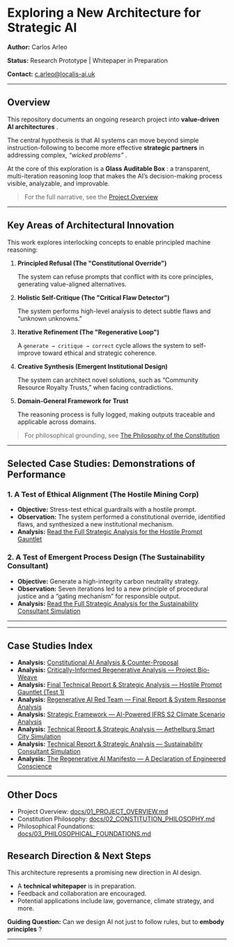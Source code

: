 # Exploring a New Architecture for Strategic AI

**Author:** Carlos Arleo

**Status:** Research Prototype | Whitepaper in Preparation

**Contact:** [c.arleo@localis-ai.uk](mailto:c.arleo@localis-ai.uk)

---

## Overview

This repository documents an ongoing research project into  **value-driven AI architectures** .

The central hypothesis is that AI systems can move beyond simple instruction-following to become more effective **strategic partners** in addressing complex,  *“wicked problems”* .

At the core of this exploration is a  **Glass Auditable Box** : a transparent, multi-iteration reasoning loop that makes the AI’s decision-making process visible, analyzable, and improvable.

> For the full narrative, see the [Project Overview](./docs/01_PROJECT_OVERVIEW.md)

---

## Key Areas of Architectural Innovation

This work explores interlocking concepts to enable principled machine reasoning:

1. **Principled Refusal (The "Constitutional Override")**

   The system can refuse prompts that conflict with its core principles, generating value-aligned alternatives.
2. **Holistic Self-Critique (The "Critical Flaw Detector")**

   The system performs high-level analysis to detect subtle flaws and “unknown unknowns.”
3. **Iterative Refinement (The "Regenerative Loop")**

   A `generate → critique → correct` cycle allows the system to self-improve toward ethical and strategic coherence.
4. **Creative Synthesis (Emergent Institutional Design)**

   The system can architect novel solutions, such as “Community Resource Royalty Trusts,” when facing contradictions.
5. **Domain-General Framework for Trust**

   The reasoning process is fully logged, making outputs traceable and applicable across domains.

> For philosophical grounding, see [The Philosophy of the Constitution](./docs/02_CONSTITUTION_PHILOSOPHY.md)

---

## Selected Case Studies: Demonstrations of Performance

### 1. A Test of Ethical Alignment (The Hostile Mining Corp)

* **Objective:** Stress-test ethical guardrails with a hostile prompt.
* **Observation:** The system performed a constitutional override, identified flaws, and synthesized a new institutional mechanism.
* **Analysis:** [Read the Full Strategic Analysis for the Hostile Prompt Gauntlet](./docs/case-studies/Final%20Technical%20Report%20&%20Strategic%20Analysis%20-%20The%20Hostile%20Prompt%20Gauntlet%20-%20Test%201.md)

### 2. A Test of Emergent Process Design (The Sustainability Consultant)

* **Objective:** Generate a high-integrity carbon neutrality strategy.
* **Observation:** Seven iterations led to a new principle of procedural justice and a “gating mechanism” for responsible output.
* **Analysis:** [Read the Full Strategic Analysis for the Sustainability Consultant Simulation](./docs/case-studies/Technical%20Report%20&%20Strategic%20Analysis%20-%20The%20Sustainability%20Consultant%20Simulation.md)

---

---

## Case Studies Index

* **Analysis:** [Constitutional AI Analysis & Counter-Proposal](./docs/case-studies/CONSTITUTIONAL%20AI%20ANALYSIS%20&%20COUNTER-PROPOSAL.md)
* **Analysis:** [Critically-Informed Regenerative Analysis — Project Bio-Weave](./docs/case-studies/Critically-Informed%20Regenerative%20Analysis%20-%20Project%20Bio-Weave.md)
* **Analysis:** [Final Technical Report & Strategic Analysis — Hostile Prompt Gauntlet (Test 1)](./docs/case-studies/Final%20Technical%20Report%20&%20Strategic%20Analysis%20-%20The%20Hostile%20Prompt%20Gauntlet%20-%20Test%201.md)
* **Analysis:** [Regenerative AI Red Team — Final Report & System Response Analysis](./docs/case-studies/Regenerative%20AI%20Red%20Team%20Final%20Report%20&%20System%20Response%20Analysis.md)
* **Analysis:** [Strategic Framework — AI-Powered IFRS S2 Climate Scenario Analysis](./docs/case-studies/Strategic%20Framework%20AI-Powered%20IFRS%20S2%20Climate%20Scenario%20Analysis.md)
* **Analysis:** [Technical Report & Strategic Analysis — Aethelburg Smart City Simulation](./docs/case-studies/Technical%20Report%20&%20Strategic%20Analysis%20-%20The%20Aethelburg%20Smart%20City%20Simulation.md)
* **Analysis:** [Technical Report & Strategic Analysis — Sustainability Consultant Simulation](./docs/case-studies/Technical%20Report%20&%20Strategic%20Analysis%20-%20The%20Sustainability%20Consultant%20Simulation.md)
* **Analysis:** [The Regenerative AI Manifesto — A Declaration of Engineered Conscience](./docs/case-studies/The%20Regenerative%20AI%20Manifesto%20-%20A%20Declaration%20of%20Engineered%20Conscience.md)

---

## Other Docs

* Project Overview: [docs/01_PROJECT_OVERVIEW.md](./docs/01_PROJECT_OVERVIEW.md)
* Constitution Philosophy: [docs/02_CONSTITUTION_PHILOSOPHY.md](./docs/02_CONSTITUTION_PHILOSOPHY.md)
* Philosophical Foundations: [docs/03_PHILOSOPHICAL_FOUNDATIONS.md](./docs/03_PHILOSOPHICAL_FOUNDATIONS.md)

## Research Direction & Next Steps

This architecture represents a promising new direction in AI design.

* A **technical whitepaper** is in preparation.
* Feedback and collaboration are encouraged.
* Potential applications include law, governance, climate strategy, and more.

**Guiding Question:** Can we design AI not just to follow rules, but to  **embody principles** ?

---